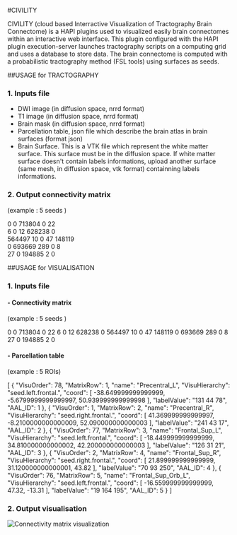 #CIVILITY

CIVILITY (cloud based Interractive Visualization of Tractography Brain Connectome) is a HAPI plugins used to visualized easily brain connectomes within an interactive web interface. This plugin configured with the HAPI plugin execution-server launches tractography scripts on a computing grid and uses a database to store data. The brain connectome is computed with a probabilistic tractography method (FSL tools) using surfaces as seeds.


##USAGE for TRACTOGRAPHY 

### 1. Inputs file 

 - DWI image (in diffusion space, nrrd format)
 - T1 image (in diffusion space, nrrd format)
 - Brain mask (in diffusion space, nrrd format)
 - Parcellation table, json file which describe the brain atlas in brain surfaces (format json)
 - Brain Surface. This is a VTK file which represent the white matter surface. This surface must be in the diffusion space. 
		If white matter surface doesn't contain labels informations, upload another surface (same mesh, in diffusion space, vtk format) containning labels informations.


### 2. Output connectivity matrix  

(example : 5 seeds )

0  0  713804  0  22 <br/>
6  0  12  628238  0<br/>
564497  10  0  47  148119<br/>
0  693669  289  0  8<br/>
27  0  194885  2  0<br/>


##USAGE for VISUALISATION 

### 1. Inputs file 

#### - Connectivity matrix

(example : 5 seeds )

0  0  713804  0  22 
6  0  12  628238  0
564497  10  0  47  148119
0  693669  289  0  8
27  0  194885  2  0


#### - Parcellation table 

(example : 5 ROIs)

[
  {
    "VisuOrder": 78, 
    "MatrixRow": 1, 
    "name": "Precentral_L", 
    "VisuHierarchy": "seed.left.frontal.", 
    "coord": [
      -38.649999999999999, 
      -5.6799999999999997, 
      50.939999999999998
    ], 
    "labelValue": "131 44 78", 
    "AAL_ID": 1
  }, 
  {
    "VisuOrder": 1, 
    "MatrixRow": 2, 
    "name": "Precentral_R", 
    "VisuHierarchy": "seed.right.frontal.", 
    "coord": [
      41.369999999999997, 
      -8.2100000000000009, 
      52.090000000000003
    ], 
    "labelValue": "241 43 17", 
    "AAL_ID": 2
  }, 
  {
    "VisuOrder": 77, 
    "MatrixRow": 3, 
    "name": "Frontal_Sup_L", 
    "VisuHierarchy": "seed.left.frontal.", 
    "coord": [
      -18.449999999999999, 
      34.810000000000002, 
      42.200000000000003
    ], 
    "labelValue": "126 31 21", 
    "AAL_ID": 3
  }, 
  {
    "VisuOrder": 2, 
    "MatrixRow": 4, 
    "name": "Frontal_Sup_R", 
    "VisuHierarchy": "seed.right.frontal.", 
    "coord": [
      21.899999999999999, 
      31.120000000000001, 
      43.82
    ], 
    "labelValue": "70 93 250", 
    "AAL_ID": 4
  }, 
  {
    "VisuOrder": 76, 
    "MatrixRow": 5, 
    "name": "Frontal_Sup_Orb_L", 
    "VisuHierarchy": "seed.left.frontal.", 
    "coord": [
      -16.559999999999999, 
      47.32, 
      -13.31
    ], 
    "labelValue": "19 164 195", 
    "AAL_ID": 5
  }
 ]

### 2. Output visualisation 

![Connectivity matrix visualization](https://www.google.fr/images/srpr/logo11w.png "google logo")